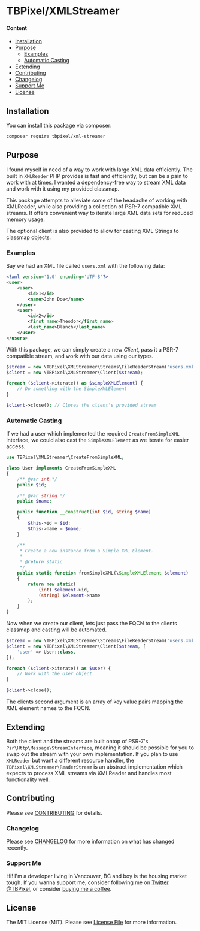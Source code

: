 # TBPixel/XMLStreamer

#### Content

- [Installation](#installation)
- [Purpose](#purpose)
  - [Examples](#examples)
  - [Automatic Casting](#automatic-casting)
- [Extending](#extending)
- [Contributing](#contributing)
- [Changelog](#changelog)
- [Support Me](#support-me)
- [License](#license)

## Installation

You can install this package via composer:

```bash
composer require tbpixel/xml-streamer
```

## Purpose

I found myself in need of a way to work with large XML data efficiently. The built in `XMLReader` PHP provides is fast and efficiently, but can be a pain to work with at times. I wanted a dependency-free way to stream XML data and work with it using my provided classmap.

This package attempts to alleviate some of the headache of working with XMLReader, while also providing a collection of PSR-7 compatible XML streams. It offers convenient way to iterate large XML data sets for reduced memory usage.

The optional client is also provided to allow for casting XML Strings to classmap objects.

### Examples

Say we had an XML file called `users.xml` with the following data:

```xml
<?xml version='1.0' encoding='UTF-8'?>
<user>
    <user>
        <id>1</id>
        <name>John Doe</name>
    </user>
    <user>
        <id>2</id>
        <first_name>Theodor</first_name>
        <last_name>Blanch</last_name>
    </user>
</users>
```

With this package, we can simply create a new *Client*, pass it a PSR-7 compatible stream, and work with our data using our types.

```php
$stream = new \TBPixel\XMLStreamer\Streams\FileReaderStream('users.xml');
$client = new \TBPixel\XMLStreamer\Client($stream);

foreach ($client->iterate() as $simpleXMLElement) {
    // Do something with the SimpleXMLElement
}

$client->close(); // Closes the client's provided stream
```

### Automatic Casting

If we had a user which implemented the required `CreateFromSimpleXML` interface, we could also cast the `SimpleXMLElement` as we iterate for easier access.

```php
use TBPixel\XMLStreamer\CreateFromSimpleXML;

class User implements CreateFromSimpleXML
{
    /** @var int */
    public $id;

    /** @var string */
    public $name;

    public function __construct(int $id, string $name)
    {
        $this->id = $id;
        $this->name = $name;
    }

    /**
     * Create a new instance from a Simple XML Element.
     *
     * @return static
     */
    public static function fromSimpleXML(\SimpleXMLElement $element)
    {
        return new static(
            (int) $element->id,
            (string) $element->name
        );
    }
}
```

Now when we create our client, lets just pass the FQCN to the clients classmap and casting will be automated.

```php
$stream = new \TBPixel\XMLStreamer\Streams\FileReaderStream('users.xml');
$client = new \TBPixel\XMLStreamer\Client($stream, [
    'user' => User::class,
]);

foreach ($client->iterate() as $user) {
    // Work with the User object.
}

$client->close();
```

The clients second argument is an array of key value pairs mapping the XML element names to the FQCN.

## Extending

Both the client and the streams are built ontop of PSR-7's `Psr\Http\Message\StreamInterface`, meaning it should be possible for you to swap out the stream with your own implementation. If you plan to use `XMLReader` but want a different resource handler, the `TBPixel\XMLStreamer\ReaderStream` is an abstract implementation which expects to process XML streams via XMLReader and handles most functionality well.

## Contributing

Please see [CONTRIBUTING](CONTRIBUTING.md) for details.

### Changelog

Please see [CHANGELOG](CHANGELOG.md) for more information on what has changed recently.

### Support Me

Hi! I'm a developer living in Vancouver, BC and boy is the housing market tough. If you wanna support me, consider following me on [Twitter @TBPixel](https://twitter.com/TBPixel), or consider [buying me a coffee](https://ko-fi.com/tbpixel).

## License

The MIT License (MIT). Please see [License File](LICENSE) for more information.
